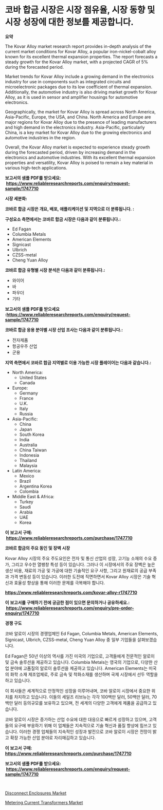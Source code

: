 <p><h1>코바 합금 시장은 시장 점유율, 시장 동향 및 시장 성장에 대한 정보를 제공합니다.</h1></p><p><strong>요약</strong></p>
<p><p>The Kovar Alloy market research report provides in-depth analysis of the current market conditions for Kovar Alloy, a popular iron-nickel-cobalt alloy known for its excellent thermal expansion properties. The report forecasts a steady growth for the Kovar Alloy market, with a projected CAGR of 5% during the forecasted period.</p><p>Market trends for Kovar Alloy include a growing demand in the electronics industry for use in components such as integrated circuits and microelectronic packages due to its low coefficient of thermal expansion. Additionally, the automotive industry is also driving market growth for Kovar Alloy, as it is used in sensor and amplifier housings for automotive electronics.</p><p>Geographically, the market for Kovar Alloy is spread across North America, Asia-Pacific, Europe, the USA, and China. North America and Europe are major regions for Kovar Alloy due to the presence of leading manufacturers and high demand in the electronics industry. Asia-Pacific, particularly China, is a key market for Kovar Alloy due to the growing electronics and automotive industries in the region.</p><p>Overall, the Kovar Alloy market is expected to experience steady growth during the forecasted period, driven by increasing demand in the electronics and automotive industries. With its excellent thermal expansion properties and versatility, Kovar Alloy is poised to remain a key material in various high-tech applications.</p></p>
<p><strong>보고서의 샘플 PDF를 받으세요: &nbsp;<a href="https://www.reliableresearchreports.com/enquiry/request-sample/1747710">https://www.reliableresearchreports.com/enquiry/request-sample/1747710</a></strong></p>
<p><strong>시장 세분화:</strong></p>
<p><strong> 코바르 합금 시장은 개요, 배포, 애플리케이션 및 지역으로 더 분류됩니다. :</strong></p>
<p><strong>구성요소 측면에서는 코바르 합금 시장은 다음과 같이 분류됩니다.:</strong></p>
<p><ul><li>Ed Fagan</li><li>Columbia Metals</li><li>American Elements</li><li>Signicast</li><li>Ulbrich</li><li>CZSS-metal</li><li>Cheng Yuan Alloy</li></ul></p>
<p><strong> 코바르 합금 유형별 시장 분석은 다음과 같이 분류됩니다.:</strong></p>
<p><ul><li>와이어</li><li>바</li><li>파우더</li><li>기타</li></ul></p>
<p><strong>보고서의 샘플 PDF를 받으세요 :<a href="https://www.reliableresearchreports.com/enquiry/request-sample/1747710">https://www.reliableresearchreports.com/enquiry/request-sample/1747710</a></strong></p>
<p><strong> 코바르 합금 응용 분야별 시장 산업 조사는 다음과 같이 분류됩니다.:</strong></p>
<p><ul><li>전자제품</li><li>항공우주 산업</li><li>군용</li></ul></p>
<p><strong>지역 측면에서 코바르 합금 지역별로 이용 가능한 시장 플레이어는 다음과 같습니다.:</strong></p>
<p><ul>
    <li>
        North America:
        <ul>
            <li>United States</li>
            <li>Canada</li>
        </ul>
    </li>
    <li>
        Europe:
        <ul>
            <li>Germany</li>
            <li>France</li>
            <li>U.K.</li>
            <li>Italy</li>
            <li>Russia</li>
        </ul>
    </li>
    <li>
        Asia-Pacific:
        <ul>
            <li>China</li>
            <li>Japan</li>
            <li>South Korea</li>
            <li>India</li>
            <li>Australia</li>
            <li>China Taiwan</li>
            <li>Indonesia</li>
            <li>Thailand</li>
            <li>Malaysia</li>
        </ul>
    </li>
    <li>
        Latin America:
        <ul>
            <li>Mexico</li>
            <li>Brazil</li>
            <li>Argentina Korea</li>
            <li>Colombia</li>
        </ul>
    </li>
    <li>
        Middle East & Africa:
        <ul>
            <li>Turkey</li>
            <li>Saudi</li>
            <li>Arabia</li>
            <li>UAE</li>
            <li>Korea</li>
        </ul>
    </li>
    </ul></p>
<p><strong>이 보고서 구매: &nbsp;<a href="https://www.reliableresearchreports.com/purchase/1747710">https://www.reliableresearchreports.com/purchase/1747710</a></strong></p>
<p><strong>코바르 합금의 주요 동인 및 장벽 시장</strong></p>
<p><p>Kovar Alloy 시장의 주요 주도요인은 전자 및 통신 산업의 성장, 고기능 소재의 수요 증가, 그리고 우수한 열팽창 특성 등이 있습니다. 그러나 이 시장에서의 주요 장벽은 높은 생산 비용, 재료의 가공 및 가공에 대한 기술적인 요구 사항, 그리고 원재료의 공급 부족과 가격 변동성 등이 있습니다. 이러한 도전에 직면하면서 Kovar Alloy 시장은 기술 혁신과 효율성 향상을 통해 이러한 문제를 극복해야 합니다.</p></p>
<p><strong><a href="https://www.reliableresearchreports.com/kovar-alloy-r1747710">https://www.reliableresearchreports.com/kovar-alloy-r1747710</a></strong></p>
<p><strong>이 보고서를 구매하기 전에 궁금한 점이 있으면 문의하거나 공유하세요.: &nbsp;<a href="https://www.reliableresearchreports.com/enquiry/pre-order-enquiry/1747710">https://www.reliableresearchreports.com/enquiry/pre-order-enquiry/1747710</a></strong></p>
<p><strong>경쟁 구도</strong></p>
<p><p>코바 알로이 시장의 경쟁업체인 Ed Fagan, Columbia Metals, American Elements, Signicast, Ulbrich, CZSS-metal, Cheng Yuan Alloy 중 일부 기업들을 살펴보겠습니다. </p><p>Ed Fagan은 50년 이상의 역사를 가진 미국의 기업으로, 고객들에게 전문적인 알로이 및 금속 솔루션을 제공하고 있습니다. Columbia Metals는 영국의 기업으로, 다양한 산업 분야에 고품질의 알로이 솔루션을 제공하고 있습니다. American Elements는 미국의 화학 소재 제조업체로, 주로 금속 및 착화소재를 생산하며 국제 시장에서 선두 역할을 하고 있습니다.</p><p>이 회사들은 세계적으로 안정적인 성장을 이루어내며, 코바 알로이 시장에서 중요한 위치를 차지하고 있습니다. 이들의 세일즈 리브뉴는 각각 100백만 달러, 50백만 달러, 70백만 달러 등의규모를 보유하고 있으며, 전 세계의 다양한 고객에게 제품을 공급하고 있습니다.</p><p>코바 알로이 시장은 증가하는 산업 수요에 대한 대응으로 빠르게 성장하고 있으며, 고객들의 요구에 부응하기 위해 이 업체들은 지속적으로 기술 혁신과 품질 향상에 힘쓰고 있습니다. 이러한 경쟁 업체들의 지속적인 성장과 발전으로 코바 알로이 시장은 전망이 밝고 확장 가능한 산업 분야로 자리매김하고 있습니다.</p></p>
<p><strong>이 보고서 구매: &nbsp; <a href="https://www.reliableresearchreports.com/purchase/1747710">https://www.reliableresearchreports.com/purchase/1747710</a></strong></p>
<p><strong>보고서의 샘플 PDF를 받으세요: &nbsp;<a href="https://www.reliableresearchreports.com/enquiry/request-sample/1747710">https://www.reliableresearchreports.com/enquiry/request-sample/1747710</a></strong><strong></strong></p>
<p>&nbsp;</p>
<p><p><a href="https://github.com/singletonthaxterkelliehr2df/Market-Research-Report-List-2/blob/main/disconnect-enclosures-market.md">Disconnect Enclosures Market</a></p><p><a href="https://github.com/kufem1/Market-Research-Report-List-2/blob/main/metering-current-transformers-market.md">Metering Current Transformers Market</a></p></p>